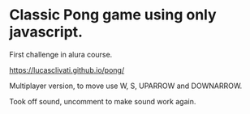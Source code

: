 # Classic Pong game using only javascript.

First challenge in alura course.

https://lucasclivati.github.io/pong/

Multiplayer version, to move use W, S, UPARROW and DOWNARROW.

Took off sound, uncomment to make sound work again.
 
